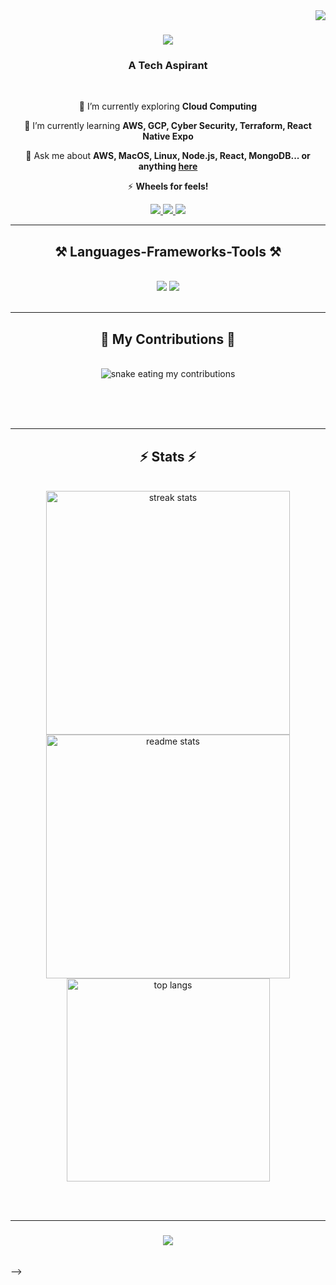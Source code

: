 <img align="right" src="https://visitor-badge.laobi.icu/badge?page_id=SirajudinKF.SirajudinKF" />

<h1 align="center">
      <img src="https://readme-typing-svg.herokuapp.com/?font=Righteous&size=35&center=true&vCenter=true&width=500&height=70&duration=4000&lines=Hi+There!+👋;+I'm+Sirajudin+KF!;" />
</h1>


<h3 align="center">A Tech Aspirant </h3>

<br/>

<div align="center">
 
 🔭 I’m currently exploring **Cloud Computing**
 
 🌱 I’m currently learning **AWS, GCP, Cyber Security, Terraform, React Native Expo**

 💬 Ask me about **AWS, MacOS, Linux, Node.js, React, MongoDB... or anything [here](https://github.com/SirajudinKF/issues)**

 ⚡  **Wheels for feels!**
 
 </div>
 
<div align="center"> 
  <a href="mailto:sirajudheen407@gmail.com">
    <img src="https://img.shields.io/badge/Gmail-333333?style=for-the-badge&logo=gmail&logoColor=red" />
  </a>
  <a href="https://linkedin.com/in/sirajudin-kf-b703131bb" target="_blank">
    <img src="https://img.shields.io/badge/LinkedIn-0077B5?style=for-the-badge&logo=linkedin&logoColor=white" target="_blank" />
  </a>
  <a href="https://sirajudinkfcloud.super.site" target="_blank">
     <img src="https://img.shields.io/badge/Portfolio-FF5722?style=for-the-badge&logo=todoist&logoColor=white" target="_blank" /> <!-- sqlite, safari, google-chrome are other good icon options -->
  </a>
</div>

 <hr/>
 
<h2 align="center">⚒️ Languages-Frameworks-Tools ⚒️</h2>
<br/>
<div align="center">
    <img src="https://skillicons.dev/icons?i=aws,gcp,azure,python,linux,react,html,vscode,github,r" />
    <img src="https://skillicons.dev/icons?i=nodejs,javascript,mongodb,mysql" /><br>
</div>

<br/>
<hr/>

<div align="center">
  <h2>🐍 My Contributions 🐍</h2>
  <br>
  <img alt="snake eating my contributions" src="https://raw.githubusercontent.com/SirajudinKF/SirajudinKF/output/github-contribution-grid-snake.svg" />
  
  <br/><br/><br/>
</div>

<hr/>

<h2 align="center">⚡ Stats ⚡</h2>
<br>
<div align=center>
  <img width=390 src="https://streak-stats.demolab.com/?user=SirajudinKF&count_private=true&theme=react&border_radius=10" alt="streak stats"/>
  <img width=390 src="https://github-readme-stats-SirajudinKF.vercel.app/api?username=SirajudinKF&count_private=true&show_icons=true&theme=react&rank_icon=github&border_radius=10" alt="readme stats" />
  <br/>
  <img width=325 align="center" src="https://github-readme-stats-SirajudinKF.vercel.app/api/top-langs/?username=SirajudinKF&hide=HTML&langs_count=8&layout=compact&theme=react&border_radius=10&size_weight=0.5&count_weight=0.5&exclude_repo=github-readme-stats" alt="top langs" />
</div>

<br/><br/>
<hr/>

<h3 align="center">
    <img src="https://readme-typing-svg.herokuapp.com/?font=Righteous&size=25&center=true&vCenter=true&width=500&height=70&duration=4000&lines=Thanks+for+visiting!+✌️;+Shoot+me+a+message+on+Linkedin!;I'm+always+open+to+work+:)">
</h3>

<br/>
-->
